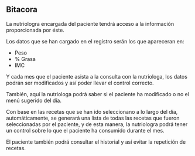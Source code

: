 ## Bitacora

La nutriologra encargada del paciente tendrá acceso a la información proporcionada por éste.

Los datos que se han cargado en el registro serán los que apareceran en:

- Peso
- % Grasa
- IMC

Y cada mes que el paciente asista a la consulta con la nutriologa, los datos podrán ser modificados y así poder llevar el control correcto.

También, aquí la nutriologa podrá saber si el paciente ha modificado o no el menú sugerido del día.

Con base en las recetas que se han ido seleccionano a lo largo del día, automáticamente, se generará una lista de todas las recetas que fueron seleccionadas por el paciente, y de esta manera, la nutriologra podrá tener un control sobre lo que el paciente ha consumido durante el mes.

El paciente también podrá consultar el historial y así evitar la repetición de recetas.

